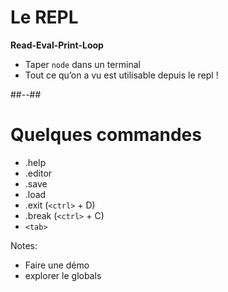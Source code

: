 # Le REPL

<b>Read-Eval-Print-Loop</b>

* Taper `node` dans un terminal
* Tout ce qu’on a vu est utilisable depuis le repl !

##--##

# Quelques commandes

* .help
* .editor
* .save
* .load
* .exit (`<ctrl>` + D)
* .break (`<ctrl>` + C)
* `<tab>`

Notes:
- Faire une démo
- explorer le globals